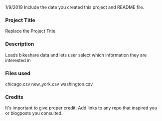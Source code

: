 1/9/2019
Include the date you created this project and README file.

### Project Title
Replace the Project Title

### Description
Loads bikeshare data and lets user select which information they are interested in

### Files used
chicago.csv
new_york.csv
washington.csv
### Credits
It's important to give proper credit. Add links to any repo that inspired you or blogposts you consulted.

